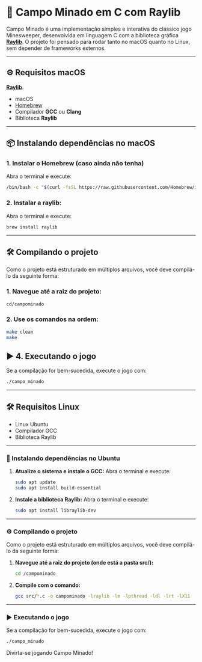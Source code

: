 # 🧨 Campo Minado em C com Raylib

Campo Minado é uma implementação simples e interativa do clássico jogo Minesweeper, desenvolvida em linguagem C com a biblioteca gráfica **[Raylib](https://www.raylib.com/)**. O projeto foi pensado para rodar tanto no macOS quanto no Linux, sem depender de frameworks externos.

---

## ⚙️ Requisitos macOS
**[Raylib](https://www.raylib.com/)**.
- macOS  
- [Homebrew](https://brew.sh/)  
- Compilador **GCC** ou **Clang**  
- Biblioteca **Raylib**

---

## 📦 Instalando dependências no macOS

### 1. Instalar o Homebrew (caso ainda não tenha)
Abra o terminal e execute:
 ```bash
/bin/bash -c "$(curl -fsSL https://raw.githubusercontent.com/Homebrew/install/HEAD/install.sh)"
 ```

### 2. Instalar a raylib: 
Abra o terminal e execute:
```bash
brew install raylib
```

---

## 🛠️ Compilando o projeto
Como o projeto está estruturado em múltiplos arquivos, você deve compilá-lo da seguinte forma:
### 1. Navegue até a raiz do projeto:
```bash
cd/campominado
```
### 2. Use os comandos na ordem:
```bash
make clean
make
```

## ▶ 4. Executando o jogo
Se a compilação for bem-sucedida, execute o jogo com:
```bash
./campo_minado
```
---

## 🛠️ Requisitos Linux

* Linux Ubuntu
* Compilador GCC
* Biblioteca Raylib

---

### 📝 Instalando dependências no Ubuntu

1. **Atualize o sistema e instale o GCC:**
   Abra o terminal e execute:

   ```bash
   sudo apt update
   sudo apt install build-essential
   ```

2. **Instale a biblioteca Raylib:**
   Abra o terminal e execute:

   ```bash
   sudo apt install libraylib-dev
   ```

---

### ⚙️ Compilando o projeto

Como o projeto está estruturado em múltiplos arquivos, você deve compilá-lo da seguinte forma:

1. **Navegue até a raiz do projeto (onde está a pasta src/):**

   ```bash
   cd /campominado
   ```

2. **Compile com o comando:**

   ```bash
   gcc src/*.c -o campominado -lraylib -lm -lpthread -ldl -lrt -lX11
   ```

---

### ▶️ Executando o jogo

Se a compilação for bem-sucedida, execute o jogo com:

```bash
./campo_minado
```

Divirta-se jogando Campo Minado!
